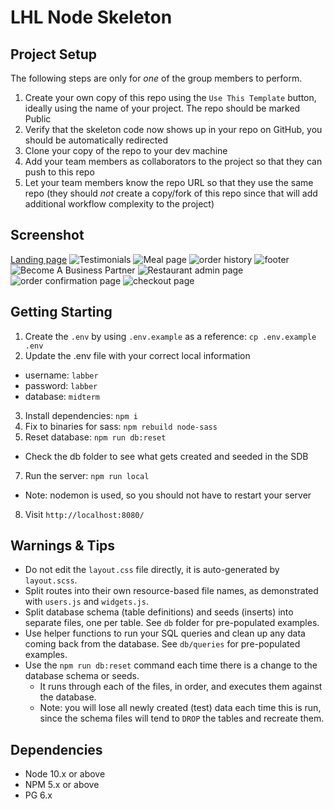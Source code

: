 LHL Node Skeleton
=========

## Project Setup

The following steps are only for _one_ of the group members to perform.

1. Create your own copy of this repo using the `Use This Template` button, ideally using the name of your project. The repo should be marked Public
2. Verify that the skeleton code now shows up in your repo on GitHub, you should be automatically redirected
3. Clone your copy of the repo to your dev machine
4. Add your team members as collaborators to the project so that they can push to this repo
5. Let your team members know the repo URL so that they use the same repo (they should _not_ create a copy/fork of this repo since that will add additional workflow complexity to the project)

## Screenshot
[Landing page](https://github.com/ascotlan/food-ordering-app/assets/105958169/faea7c50-559b-4bc7-a0d6-5c7bc8ae55f4)
![Testimonials ](https://github.com/ascotlan/food-ordering-app/assets/105958169/df2a848c-7ff4-4cef-9b85-50be8cb9a9af)
![Meal page](https://github.com/ascotlan/food-ordering-app/assets/105958169/18db78d4-c9d9-4c7b-b9f6-a39202c4a9dc)
![order history](https://github.com/ascotlan/food-ordering-app/assets/105958169/8be8f848-fee6-40a2-a9ed-73e900d8a732)
![footer](https://github.com/ascotlan/food-ordering-app/assets/105958169/d40bc0dc-99af-4fbb-a096-1ad798601e52)
![Become A Business Partner](https://github.com/ascotlan/food-ordering-app/assets/105958169/9b00514c-d551-489c-9162-da71ef8612a7)
![Restaurant admin page](https://github.com/ascotlan/food-ordering-app/assets/105958169/6125a08b-1a1f-44b5-9e05-0cbf7027ada5)
![order confirmation page](https://github.com/ascotlan/food-ordering-app/assets/105958169/d5fc1d3b-0cb1-48f0-b84a-6d44ec2aa7d6)
![checkout page](https://github.com/ascotlan/food-ordering-app/assets/105958169/69b89836-39ad-4768-bdd4-9ff5b19abe25)

## Getting Starting
1. Create the `.env` by using `.env.example` as a reference: `cp .env.example .env`
2. Update the .env file with your correct local information 
  - username: `labber` 
  - password: `labber` 
  - database: `midterm`
3. Install dependencies: `npm i`
4. Fix to binaries for sass: `npm rebuild node-sass`
5. Reset database: `npm run db:reset`
  - Check the db folder to see what gets created and seeded in the SDB
7. Run the server: `npm run local`
  - Note: nodemon is used, so you should not have to restart your server
8. Visit `http://localhost:8080/`

## Warnings & Tips

- Do not edit the `layout.css` file directly, it is auto-generated by `layout.scss`.
- Split routes into their own resource-based file names, as demonstrated with `users.js` and `widgets.js`.
- Split database schema (table definitions) and seeds (inserts) into separate files, one per table. See `db` folder for pre-populated examples. 
- Use helper functions to run your SQL queries and clean up any data coming back from the database. See `db/queries` for pre-populated examples.
- Use the `npm run db:reset` command each time there is a change to the database schema or seeds. 
  - It runs through each of the files, in order, and executes them against the database. 
  - Note: you will lose all newly created (test) data each time this is run, since the schema files will tend to `DROP` the tables and recreate them.

## Dependencies

- Node 10.x or above
- NPM 5.x or above
- PG 6.x
